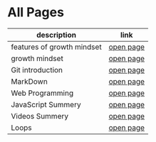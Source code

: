 
#  All Pages

 description | link 
 ----------- | ----------- 
 features of growth mindset | [open page](read01) 
 growth mindset | [open page](read2) 
 Git introduction | [open page](read3) 
 MarkDown | [open page](markdown)
 Web Programming | [open page](read03_13_4_2021)
 JavaScript Summery | [open page](read04a)
 Videos Summery | [open page](video)
 Loops | [open page](read05)

 

